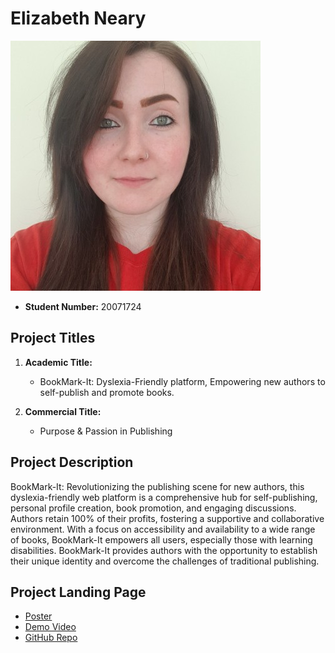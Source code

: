 
# Elizabeth Neary

![Elizabeth Neary](\images\self.jpg)

- **Student Number:** 20071724

## Project Titles

1. **Academic Title:**
   - BookMark-It: Dyslexia-Friendly platform, Empowering new authors to self-publish and promote books.

2. **Commercial Title:**
   - Purpose & Passion in Publishing


## Project Description

BookMark-It: Revolutionizing the publishing scene for new authors, this dyslexia-friendly web platform is a comprehensive hub for self-publishing, personal profile creation, book promotion, and engaging discussions. Authors retain 100% of their profits, fostering a supportive and collaborative environment. With a focus on accessibility and availability to a wide range of books, BookMark-It empowers all users, especially those with learning disabilities. BookMark-It provides authors with the opportunity to establish their unique identity and overcome the challenges of traditional publishing.




 

## Project Landing Page

- [Poster](link-to-poster)
- [Demo Video](link-to-demo-video)
- [GitHub Repo](https://github.com/lizNe/bookmark-it)




